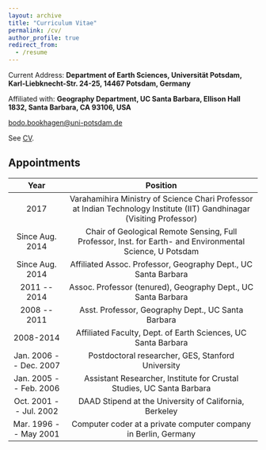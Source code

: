 ```yaml
---
layout: archive
title: "Curriculum Vitae"
permalink: /cv/
author_profile: true
redirect_from:
  - /resume
---
```


Current Address: **Department of Earth Sciences, Universität Potsdam,
Karl-Liebknecht-Str. 24-25, 14467 Potsdam, Germany**

Affiliated with: **Geography Department, UC Santa Barbara, Ellison Hall
1832, Santa Barbara, CA 93106, USA**

[bodo.bookhagen@uni-potsdam.de](emailto:bodo.bookhagen@uni-potsdam.de)

See [CV](http://bodobookhagen.github.io/pdf/bookhagen_CV.pdf).

## Appointments

| Year | Position |
|:----:|:--------:|
| 2017 | Varahamihira Ministry of Science Chari Professor at Indian Technology Institute (IIT) Gandhinagar (Visiting Professor) |
| Since Aug. 2014 | Chair of Geological Remote Sensing, Full Professor, Inst. for Earth- and Environmental Science, U Potsdam |
| Since Aug. 2014 | Affiliated Assoc. Professor, Geography Dept., UC Santa Barbara |
| 2011 -- 2014 | Assoc. Professor (tenured), Geography Dept., UC Santa Barbara |
| 2008 -- 2011 | Asst. Professor, Geography Dept., UC Santa Barbara |
| 2008-2014 | Affiliated Faculty, Dept. of Earth Sciences, UC Santa Barbara |
| Jan. 2006 -- Dec. 2007 | Postdoctoral researcher, GES, Stanford University |
| Jan. 2005 -- Feb. 2006 | Assistant Researcher, Institute for Crustal Studies, UC Santa Barbara |
| Oct. 2001 -- Jul. 2002 | DAAD Stipend at the University of California, Berkeley |
| Mar. 1996 -- May 2001 | Computer coder at a private computer company in Berlin, Germany |

